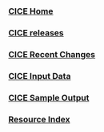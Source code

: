 ### [**CICE Home**](https://github.com/CICE-Consortium/CICE/wiki)
### [**CICE releases**](https://github.com/CICE-Consortium/CICE/wiki/CICE-Version-Index)
### [**CICE Recent Changes**](https://github.com/CICE-Consortium/CICE/wiki/CICE-Recent-Changes)
### [**CICE Input Data**](https://github.com/CICE-Consortium/CICE/wiki/CICE-Input-Data)
### [**CICE Sample Output**](https://github.com/CICE-Consortium/CICE/wiki/CICE-Sample-Output)
### [**Resource Index**](https://github.com/CICE-Consortium/About-Us/wiki/Resource-Index)  